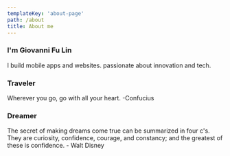 ```yaml
---
templateKey: 'about-page'
path: /about
title: About me
---
```

### I'm Giovanni Fu Lin
I build mobile apps and websites. passionate about innovation and tech.

### Traveler
Wherever you go, go with all your heart. -Confucius

### Dreamer
The secret of making dreams come true can be summarized in four c's. They are curiosity, confidence, courage, and constancy; and the greatest of these is confidence. - Walt Disney

